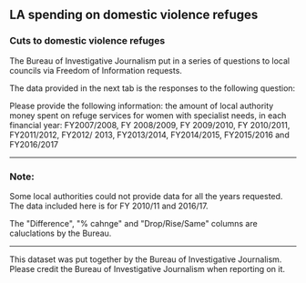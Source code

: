 ## LA spending on domestic violence refuges

### Cuts to domestic violence refuges

The Bureau of Investigative Journalism put in a series of questions to local councils via Freedom of Information requests. 

The data provided in the next tab is the responses to the following question:

Please provide the following information: the amount of local authority money spent on refuge services for women with specialist needs, in each financial year:  FY2007/2008, FY 2008/2009, FY 2009/2010, FY 2010/2011, FY2011/2012, FY2012/ 2013, FY2013/2014, FY2014/2015, FY2015/2016 and FY2016/2017

------

### Note:

Some local authorities could not provide data for all the years requested. The data included here is for FY 2010/11 and 2016/17.

The "Difference", "% cahnge" and "Drop/Rise/Same" columns are caluclations by the Bureau.

------

This dataset was put together by the Bureau of Investigative Journalism. Please credit the Bureau of Investigative Journalism when reporting on it.
